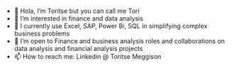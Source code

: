 - 👋 Hola, I’m Toritse but you can call me Tori
- 👀 I’m interested in finance and data analysis 
- 🌱 I currently use Excel, SAP, Power Bi, SQL in simplifying complex business problems
- 💞️ I’m open to Finance and business analysis roles and collaborations on data analysis and financial analysis projects
- 📫 How to reach me: Linkedin @ Toritse Meggison

<!---
Tori-Greg/Tori-Greg is a ✨ special ✨ repository because its `README.md` (this file) appears on your GitHub profile.
You can click the Preview link to take a look at your changes.
--->
